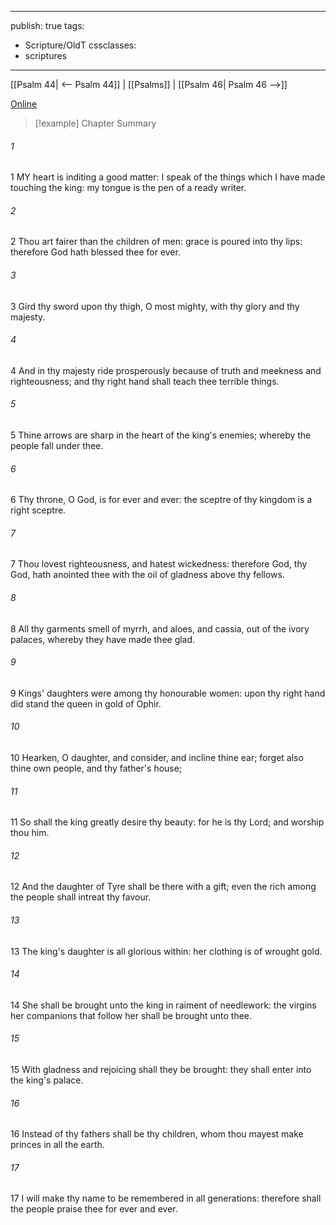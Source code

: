 

---
publish: true
tags:
  - Scripture/OldT
cssclasses:
  - scriptures
---
[[Psalm 44| <-- Psalm 44]] | [[Psalms]] | [[Psalm 46| Psalm 46 -->]]

[Online](https://churchofjesuschrist.org/study/scriptures/ot/ps/45?lang=eng)

>[!example] Chapter Summary
>
###### 1
1 MY heart is inditing a good matter: I speak of the things which I have made touching the king: my tongue is the pen of a ready writer.
###### 2
2 Thou art fairer than the children of men: grace is poured into thy lips: therefore God hath blessed thee for ever.
###### 3
3 Gird thy sword upon thy thigh, O most mighty, with thy glory and thy majesty.
###### 4
4 And in thy majesty ride prosperously because of truth and meekness and righteousness; and thy right hand shall teach thee terrible things.
###### 5
5 Thine arrows are sharp in the heart of the king's enemies; whereby the people fall under thee.
###### 6
6 Thy throne, O God, is for ever and ever: the sceptre of thy kingdom is a right sceptre.
###### 7
7 Thou lovest righteousness, and hatest wickedness: therefore God, thy God, hath anointed thee with the oil of gladness above thy fellows.
###### 8
8 All thy garments smell of myrrh, and aloes, and cassia, out of the ivory palaces, whereby they have made thee glad.
###### 9
9 Kings' daughters were among thy honourable women: upon thy right hand did stand the queen in gold of Ophir.
###### 10
10 Hearken, O daughter, and consider, and incline thine ear; forget also thine own people, and thy father's house;
###### 11
11 So shall the king greatly desire thy beauty: for he is thy Lord; and worship thou him.
###### 12
12 And the daughter of Tyre shall be there with a gift; even the rich among the people shall intreat thy favour.
###### 13
13 The king's daughter is all glorious within: her clothing is of wrought gold.
###### 14
14 She shall be brought unto the king in raiment of needlework: the virgins her companions that follow her shall be brought unto thee.
###### 15
15 With gladness and rejoicing shall they be brought: they shall enter into the king's palace.
###### 16
16 Instead of thy fathers shall be thy children, whom thou mayest make princes in all the earth.
###### 17
17 I will make thy name to be remembered in all generations: therefore shall the people praise thee for ever and ever.



